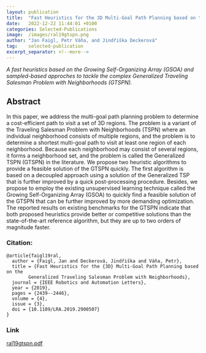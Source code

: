 ```yaml
---
layout: publication
title:  "Fast Heuristics for the 3D Multi-Goal Path Planning based on the Generalized Traveling Salesman Problem with Neighborhoods"
date:   2022-12-22 11:44:01 +0100
categories: Selected-Publications
image:  /images/ral19gtspn.png
author: "Jan Faigl, Petr Váňa, and Jindřiška Deckerová"
tag:    selected-publication
excerpt_separator: <!--more-->
---
```

*A fast heuristics based on the Growing Self-Organizing Array (GSOA) and sampled-based approches to tackle the complex Generalized Traveling Salesman Problem with Neighborhoods (GTSPN).*
<!--more-->

## Abstract 
In this paper, we address the multi-goal path planning problem to determine a cost-efficient path to visit a set of 3D regions. The problem is a variant of the Traveling Salesman Problem with Neighborhoods (TSPN) where an individual neighborhood consists of multiple regions, and the problem is to determine a shortest multi-goal path to visit at least one region of each neighborhood. Because each neighborhood may consist of several regions, it forms a neighborhood set, and the problem is called the Generalized TSPN (GTSPN) in the literature. We propose two heuristic algorithms to provide a feasible solution of the GTSPN quickly. The first algorithm is based on a decoupled approach using a solution of the Generalized TSP that is further improved by a quick post-processing procedure. Besides, we propose to employ the existing unsupervised learning technique called the Growing Self-Organizing Array (GSOA) to quickly find a feasible solution of the GTSPN that can be further improved by more demanding optimization. The reported results on existing benchmarks for the GTSPN indicate that both proposed heuristics provide better or competitive solutions than the state-of-the-art reference algorithm, but they are up to two orders of magnitude faster.

### Citation:
```
@article{faigl19ral,
  author = {Faigl, Jan and Deckerová, Jindřiška and Váňa, Petr},
  title = {Fast Heuristics for the {3D} Multi-Goal Path Planning based on the 
        Generalized Traveling Salesman Problem with Neighborhoods},
  journal = {IEEE Robotics and Automation Letters},
  year = {2019},
  pages = {2439--2446},
  volume = {4},
  issue = {3},
  doi = {10.1109/LRA.2019.2900507}
}
```

### Link
[ral19gtspn.pdf](https://comrob.fel.cvut.cz/papers/ral19gtspn.pdf)

<!-- ![test](/images/tspns.pdf){:class="post-img"} -->